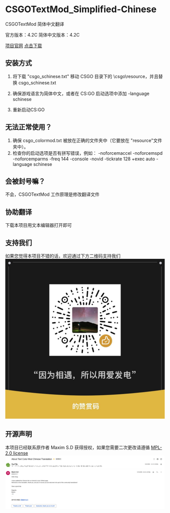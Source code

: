 # CSGOTextMod_Simplified-Chinese
CSGOTextMod 简体中文翻译

官方版本：4.2C
简体中文版本：4.2C

[项目官网](https://csgo.gkd.plus) [点击下载](https://ghproxy.com/https://github.com/hexgu/CSGOTextMod_Simplified-Chinese/raw/main/CSGOTextMod.zip)

## 安装方式

1. 将下载 "csgo_schinese.txt" 移动 CSGO 目录下的 \csgo\resource，并且替换 csgo_schinese.txt 

2. 确保游戏语言为简体中文，或者在 CS:GO 启动选项中添加 -language schinese

3. 重新启动CS:GO

## 无法正常使用？
1. 确保 csgo_colormod.txt 被放在正确的文件夹中（它要放在 "resource"文件夹中）。
2. 检查你的启动选项是否有拼写错误，例如： -noforcemaccel -noforcemspd -noforcemparms -freq 144 -console -novid -tickrate 128 +exec auto -language schinese

## 会被封号嘛？
不会，CSGOTextMod 工作原理是修改翻译文件

## 协助翻译
下载本项目用文本编辑器打开即可

## 支持我们
如果您觉得本项目不错的话，欢迎通过下方二维码支持我们
![微信赞赏码](/pic/pay.jpg "支持我们")

## 开源声明
本项目已经联系原作者 Maxim S.D 获得授权，如果您需要二次更改请遵循 [MPL-2.0 license](https://github.com/hexgu/CSGOTextMod_Simplified-Chinese/blob/main/LICENSE)
![邮件](/pic/mail.png "授权声明")